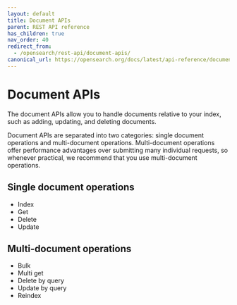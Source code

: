```yaml
---
layout: default
title: Document APIs
parent: REST API reference
has_children: true
nav_order: 40
redirect_from:
  - /opensearch/rest-api/document-apis/
canonical_url: https://opensearch.org/docs/latest/api-reference/document-apis/index/
---
```


# Document APIs

The document APIs allow you to handle documents relative to your index, such as adding, updating, and deleting documents.

Document APIs are separated into two categories: single document operations and multi-document operations. Multi-document operations offer performance advantages over submitting many individual requests, so whenever practical, we recommend that you use multi-document operations.

## Single document operations

- Index
- Get
- Delete
- Update

## Multi-document operations

- Bulk
- Multi get
- Delete by query
- Update by query
- Reindex
